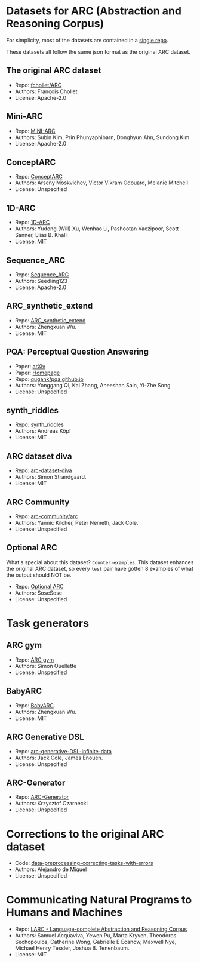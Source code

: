 # Datasets for ARC (Abstraction and Reasoning Corpus)

For simplicity, most of the datasets are contained in a [single repo](https://github.com/neoneye/arc-dataset-collection).

These datasets all follow the same json format as the original ARC dataset.

## The original ARC dataset

- Repo: [fchollet/ARC](https://github.com/fchollet/ARC/tree/master/data)
- Authors: François Chollet
- License: Apache-2.0

## Mini-ARC

- Repo: [MINI-ARC](https://github.com/KSB21ST/MINI-ARC)
- Authors: Subin Kim, Prin Phunyaphibarn, Donghyun Ahn, Sundong Kim
- License: Apache-2.0

## ConceptARC

- Repo: [ConceptARC](https://github.com/victorvikram/ConceptARC/tree/main/corpus)
- Authors: Arseny Moskvichev, Victor Vikram Odouard, Melanie Mitchell
- License: Unspecified

## 1D-ARC

- Repo: [1D-ARC](https://github.com/khalil-research/1D-ARC/tree/main/dataset)
- Authors: Yudong (Will) Xu, Wenhao Li, Pashootan Vaezipoor, Scott Sanner, Elias B. Khalil
- License: MIT

## Sequence\_ARC

- Repo: [Sequence_ARC](https://github.com/seedling123/Sequence_ARC)
- Authors: Seedling123
- License: Apache-2.0

## ARC\_synthetic\_extend

- Repo: [ARC_synthetic_extend](https://github.com/frankaging/ARC_synthetic_extend)
- Authors: Zhengxuan Wu.
- License: MIT

## PQA: Perceptual Question Answering

- Paper: [arXiv](https://arxiv.org/abs/2104.03589)
- Paper: [Homepage](https://qugank.github.io/pqa.github.io/)
- Repo: [qugank/pqa.github.io](https://github.com/qugank/pqa.github.io)
- Authors: Yonggang Qi, Kai Zhang, Aneeshan Sain, Yi-Zhe Song
- License: Unspecified

## synth_riddles

- Repo: [synth_riddles](https://github.com/arc-community/synth_riddles)
- Authors: Andreas Köpf
- License: MIT

## ARC dataset diva

- Repo: [arc-dataset-diva](https://github.com/neoneye/arc-dataset-diva)
- Authors: Simon Strandgaard.
- License: MIT

## ARC Community

- Repo: [arc-community/arc](https://github.com/arc-community/arc)
- Authors: Yannic Kilcher, Peter Nemeth, Jack Cole.
- License: Unspecified

## Optional ARC

What's special about this dataset? `Counter-examples`.
This dataset enhances the original ARC dataset, so every `test` pair have gotten 8 examples of what the output should NOT be.

- Repo: [Optional ARC](https://github.com/SoseSose/Optional-ARC)
- Authors: SoseSose
- License: Unspecified


# Task generators

## ARC gym

- Repo: [ARC gym](https://github.com/SimonOuellette35/ARC_gym)
- Authors: Simon Ouellette
- License: Unspecified

## BabyARC

- Repo: [BabyARC](https://github.com/frankaging/BabyARC)
- Authors: Zhengxuan Wu.
- License: MIT

## ARC Generative DSL

- Repo: [arc-generative-DSL-infinite-data](https://github.com/arc-community/arc-generative-DSL-infinite-data)
- Authors: Jack Cole, James Enouen.
- License: Unspecified

## ARC-Generator

- Repo: [ARC-Generator](https://github.com/Krzysiulek/ARC-Generator)
- Authors: Krzysztof Czarnecki
- License: Unspecified


# Corrections to the original ARC dataset

- Code: [data-preprocessing-correcting-tasks-with-errors](https://www.kaggle.com/code/ademiquel/data-preprocessing-correcting-tasks-with-errors/notebook)
- Authors: Alejandro de Miquel
- License: Unspecified


# Communicating Natural Programs to Humans and Machines

- Repo: [LARC - Language-complete Abstraction and Reasoning Corpus](https://github.com/samacqua/LARC)
- Authors: Samuel Acquaviva, Yewen Pu, Marta Kryven, Theodoros Sechopoulos, Catherine Wong, Gabrielle E Ecanow, Maxwell Nye, Michael Henry Tessler, Joshua B. Tenenbaum.
- License: MIT

